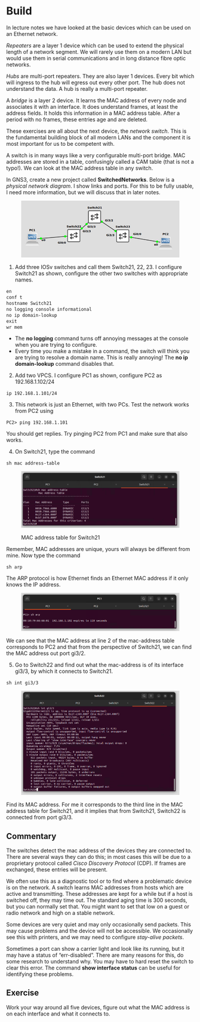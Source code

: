# Build

In lecture notes we have looked at the basic devices which can be used on an Ethernet network.

_Repeaters_ are a layer 1 device which can be used to extend the physical length of a network segment. We will rarely use them on a modern LAN but would use them in serial communications and in long distance fibre optic networks.

_Hubs_ are multi-port repeaters. They are also layer 1 devices. Every bit which will ingress to the hub will egress out every other port. The hub does not understand the data. A hub is really a multi-port repeater.

A _bridge_ is a layer 2 device. It learns the MAC address of every node and associates it with an interface. It does understand frames, at least the address fields. It holds this information in a MAC address table. After a period with no frames, these entries age and are deleted.

These exercises are all about the next device, the _network switch_. This is the fundamental building block of all modern LANs and the component it is most important for us to be competent with.

A switch is in many ways like a very configurable multi-port bridge. MAC addresses are stored in a table, confusingly called a CAM table (that is not a typo!). We can look at the MAC address table in any switch.

In GNS3, create a new project called **SwitchedNetworks**. Below is a _physical network diagram_. I show links and ports. For this to be fully usable, I need more information, but we will discuss that in later notes.

<figure><img src="../.gitbook/assets/image (4) (1).png" alt=""><figcaption></figcaption></figure>

1. Add three IOSv switches and call them Switch21, 22, 23. I configure Switch21 as shown, configure the other two switches with appropriate names.

```
en
conf t
hostname Switch21
no logging console informational
no ip domain-lookup
exit
wr mem
```

* The **no logging** command turns off annoying messages at the console when you are trying to configure.
* Every time you make a mistake in a command, the switch will think you are trying to resolve a domain name. This is really annoying! The **no ip domain-lookup** command disables that.

2. Add two VPCS. I configure PC1 as shown, configure PC2 as 192.168.1.102/24

```
ip 192.168.1.101/24
```

3. This network is just an Ethernet, with two PCs. Test the network works from PC2 using&#x20;

```
PC2> ping 192.168.1.101
```

You should get replies. Try pinging PC2 from PC1 and make sure that also works.

4. On Switch21, type the command

```
sh mac address-table
```

<figure><img src="../.gitbook/assets/image (1) (1) (1) (1) (1) (1).png" alt=""><figcaption><p>MAC address table for Switch21</p></figcaption></figure>

Remember, MAC addresses are unique, yours will always be different from mine. Now type the command

```
sh arp
```

The ARP protocol is how Ethernet finds an Ethernet MAC address if it only knows the IP address.

<figure><img src="../.gitbook/assets/image (2) (1) (1) (1) (1).png" alt=""><figcaption></figcaption></figure>

We can see that the MAC address at line 2 of the mac-address table corresponds to PC2 and that from the perspective of Switch21, we can find the MAC address out port gi3/2.

5. Go to Switch22 and find out what the mac-address is of its interface gi3/3, by which it connects to Switch21.

```
sh int gi3/3
```

<figure><img src="../.gitbook/assets/image (3) (1) (1) (1).png" alt=""><figcaption></figcaption></figure>

Find its MAC address. For me it corresponds to the third line in the MAC address table for Switch21, and it implies that from Switch21, Switch22 is connected from port gi3/3.

## Commentary

The switches detect the mac address of the devices they are connected to. There are several ways they can do this; in most cases this will be due to a proprietary protocol called _Cisco Discovery Protocol_ (CDP). If frames are exchanged, these entries will be present.

We often use this as a diagnostic tool or to find where a problematic device is on the network. A switch learns MAC addresses from hosts which are active and transmitting. These addresses are kept for a while but if a host is switched off, they may time out. The standard aging time is 300 seconds, but you can normally set that. You might want to set that low on a guest or radio network and high on a stable network.

Some devices are very quiet and may only occasionally send packets. This may cause problems and the device will not be accessible. We occasionally see this with printers, and we may need to configure _stay-alive packets_.

Sometimes a port can show a carrier light and look like its running, but it may have a status of “err-disabled”. There are many reasons for this, do some research to understand why. You may have to hard reset the switch to clear this error. The command **show interface status** can be useful for identifying these problems.

## Exercise

Work your way around all five devices, figure out what the MAC address is on each interface and what it connects to.
